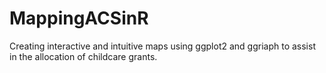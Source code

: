 # MappingACSinR
Creating interactive and intuitive maps using ggplot2 and ggriaph to assist in the allocation of childcare grants.
